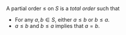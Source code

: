 A partial order $\leq$ on $S$ is a *total order* such that

- For any $a, b \in S$, either $a \leq b$ or $b \leq a$.
- $a \leq b$ and $b \leq a$ implies that $a = b$.

